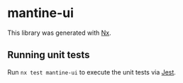 # mantine-ui

This library was generated with [Nx](https://nx.dev).

## Running unit tests

Run `nx test mantine-ui` to execute the unit tests via [Jest](https://jestjs.io).
